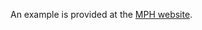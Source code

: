 An example is provided at the [MPH website](https://jiang18.github.io/mph/examples/#by-functional-annotations).
